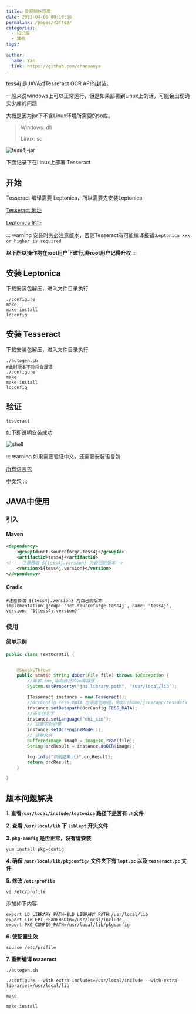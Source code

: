 ```yaml
---
title: 音视频处理库
date: 2023-04-06 09:16:56
permalink: /pages/43ff89/
categories:
  - 知识库
  - 其他
tags:
  - 
author: 
  name: Yan
  link: https://github.com/chansanya
---
```



tess4j 是JAVA对Tesseract OCR API的封装。

一般来说windows上可以正常运行，但是如果部署到Linux上的话，可能会出现确实少库的问题

大概是因为jar下不含Linux环境所需要的so库。

> Windows: dll
> 
> Linux: so

![tess4j-jar](https://cdn.jsdelivr.net/gh/chansanya/file_store/images/blog/doc/007004/tess4j-jar.png)

下面记录下在Linux上部署 Tesseract
<!-- more -->


## 开始

Tesseract 编译需要 Leptonica，所以需要先安装Leptonica

[Tesseract 地址](https://github.com/tesseract-ocr/tesseract/releases)

[Leptonica 地址](https://github.com/DanBloomberg/leptonica/releases)


::: warning
安装时务必注意版本，否则Tesseract有可能编译报错:`Leptonica xxx or higher is required`

**以下所以操作均在root用户下进行,非root用户记得升权**
:::

## 安装 Leptonica
下载安装包解压，进入文件目录执行
```shell
./configure
make
make install
ldconfig
```

## 安装 Tesseract

下载安装包解压，进入文件目录执行
```shell
./autogen.sh
#此时版本不对将会报错 
./configure
make
make install
ldconfig
```


## 验证
```shell
tesseract
```
如下即说明安装成功

![shell](https://cdn.jsdelivr.net/gh/chansanya/file_store/images/blog/doc/007004/shell.png)




::: warning
如果需要验证中文，还需要安装语言包

[所有语言包](https://github.com/tesseract-ocr/tessdata)

[中文包](https://github.com/tesseract-ocr/tessdata/blob/main/chi_sim.traineddata)
:::


## JAVA中使用

### 引入

#### Maven
```xml
<dependency>
    <groupId>net.sourceforge.tess4j</groupId>
    <artifactId>tess4j</artifactId>
<!--  注意修改 ${tess4j.version} 为自己的版本-->
    <version>${tess4j.version}</version>
</dependency>
```

#### Gradle
```shell
#注意修改 ${tess4j.version} 为自己的版本
implementation group: 'net.sourceforge.tess4j', name: 'tess4j', version: '${tess4j.version}'
```

### 使用

#### 简单示例
```java
public class TextOcrUtil {


    @SneakyThrows
    public static String doOcr(File file) throws IOException {
        //兼容Linx,指向自己的so库路径
        System.setProperty("jna.library.path", "/usr/local/lib");

        ITesseract instance = new Tesseract();
        //OcrConfig.TESS_DATA 为语言包路径，例如:/home/java/app/tessdata
        instance.setDatapath(OcrConfig.TESS_DATA);
        //语言包名字
        instance.setLanguage("chi_sim");
        // 设置识别引擎
        instance.setOcrEngineMode(1);
        // 读取文件
        BufferedImage image = ImageIO.read(file);
        String orcResult = instance.doOCR(image);

        log.info("识别结果:{}",orcResult);
        return orcResult;
    }

}

```


## 版本问题解决
 
**1. 查看` /usr/local/include/leptonica ` 路径下是否有 `.h`文件**

**2. 查看 `/usr/local/lib` 下 `liblept` 开头文件**

**3. `pkg-config` 是否正常，没有请安装**

```shell
yum install pkg-config
```

**4. 确保 `/usr/local/lib/pkgconfig/` 文件夹下有 `lept.pc` 以及 `tesseract.pc` 文件**

**5. 修改 `/etc/profile`** 

```shell
vi /etc/profile
```

添加如下内容
```text
export LD_LIBRARY_PATH=$LD_LIBRARY_PATH:/usr/local/lib
export LIBLEPT_HEADERSDIR=/usr/local/include
export PKG_CONFIG_PATH=/usr/local/lib/pkgconfig
```

**6. 使配置生效**
```shell
source /etc/profile
```

**7. 重新编译 tesseract**
```shell
./autogen.sh

./configure --with-extra-includes=/usr/local/include --with-extra-libraries=/usr/local/lib

make

make install
```
